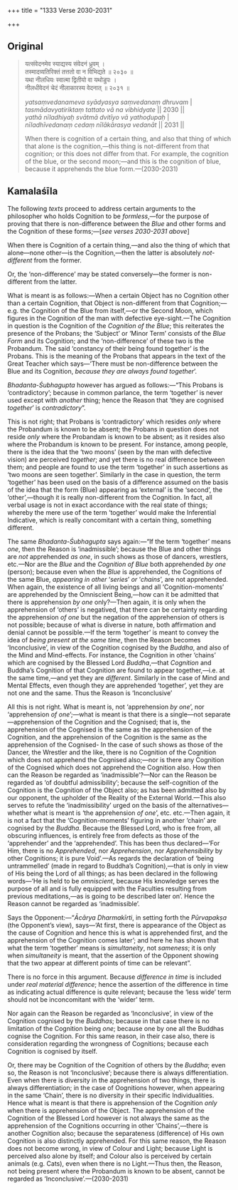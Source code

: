+++
title = "1333 Verse 2030-2031"

+++
## Original 
>
> यत्संवेदनमेव स्याद्यस्य संवेदनं ध्रुवम् ।  
> तस्मादव्यतिरिक्तं तत्ततो वा न विभिद्यते ॥ २०३० ॥  
> यथा नीलधियः स्वात्मा द्वितीयो वा यथोडुपः ।  
> नीलधीवेदनं चेदं नीलाकारस्य वेदनात् ॥ २०३१ ॥ 
>
> *yatsaṃvedanameva syādyasya saṃvedanaṃ dhruvam* \|  
> *tasmādavyatiriktaṃ tattato vā na vibhidyate* \|\| 2030 \|\|  
> *yathā nīladhiyaḥ svātmā dvitīyo vā yathoḍupaḥ* \|  
> *nīladhīvedanaṃ cedaṃ nīlākārasya vedanāt* \|\| 2031 \|\| 
>
> When there is cognition of a certain thing, and also that thing of which that alone is the cognition,—this thing is not-different from that cognition; or this does not differ from that. For example, the cognition of the blue, or the second moon;—and this is the cognition of blue, because it apprehends the blue form.—(2030-2031)



## Kamalaśīla

The following *texts* proceed to address certain arguments to the philosopher who holds Cognition to be *formless*,—for the purpose of proving that there is non-difference between the *Blue* and other forms and the Cognition of these forms;—[*see verses 2030-2031 above*]

When there is Cognition of a certain thing,—and also the thing of which that alone—none other—is the Cognition,—then the latter is absolutely *not-different* from the former.

Or, the ‘non-difference’ may be stated conversely—the former is non-different from the latter.

What is meant is as follows:—When a certain Object has no Cognition other than a certain Cognition, that Object is non-different from that Cognition;—e.g. the Cognition of the Blue from itself,—or the Second Moon, which figures in the Cognition of the man with defective eye-sight.—The Cognition in question is the Cognition of the *Cognition of the Blue*; this reiterates the presence of the Probans; the ‘Subject’ or ‘Minor Term’ consists of the *Blue Form* and its Cognition; and the ‘non-difference’ of these two is the Probandum. The said ‘constancy of their being found together’ is the Probans. This is the meaning of the Probans that appears in the text of the Great Teacher which says—‘There must be non-difference between the Blue and its Cognition, *because they are always found together*’.

*Bhadanta-Śubhagupta* however has argued as follows:—“This Probans is ‘contradictory’; because in common parlance, the term ‘together’ is never used except with *another* thing; hence the Reason that ‘they are cognised *together*’ is *contradictory*”.

This is not right; that Probans is ‘contradictory’ which resides *only* where the Probandum is known to be absent; the Probans in question does not reside *only* where the Probandam is known to be absent; as it resides also where the Probandum is known to be present. For instance, among people, there is the idea that the ‘two moons’ (seen by the man with defective vision) are perceived *together*; and yet there is no real difference between them; and people are found to use the term ‘together’ in such assertions as ‘two moons are seen together’. Similarly in the case in question, the term ‘together’ has been used on the basis of a difference assumed on the basis of the idea that the form (Blue) appearing as ‘external’ is the ‘second’, the ‘other’,—though it is really non-different from the Cognition. In fact, all verbal usage is not in exact accordance with the real state of things; whereby the mere use of the term ‘together’ would make the Inferential Indicative, which is really concomitant with a certain thing, something different.

The same *Bhadanta-Śubhagupta* says again:—“If the term ‘together’ means *one*, then the Reason is ‘inadmissible’; because the Blue and other things are *not* apprehended *as one*, in such shows as those of dancers, wrestlers, etc.—Nor are the *Blue* and the *Cognition of Blue* both apprehended *by one* (person); because even when the *Blue* is apprehended, the Cognitions of the same Blue, *appearing in other* ‘*series*’ *or* ‘*chains*’, are not apprehended. When again, the existence of all living beings and all ‘Cognition-moments’ are apprehended by the Omniscient Being,—how can it be admitted that there is apprehension *by one* only?—Then again, it is only when the apprehension of ‘others’ is negatived, that there can be certainty regarding the apprehension *of one* but the negation of the apprehension of others is not possible; because of what is diverse in nature, both affirmation and denial cannot be possible.—If the term ‘together’ is meant to convey the idea of *being present at the same time*, then the Reason becomes ‘Inconclusive’, in view of the Cognition cognised by the *Buddha*, and also of the Mind and Mind-effects. For instance, the Cognition in other ‘chains’ which are cognised by the Blessed Lord *Buddha*,—that *Cognition* and Buddha’s Cognition of that Cognition are found to appear together,—i.e. at the same time,—and yet they are *different*. Similarly in the case of Mind and Mental Effects, even though they are apprehended ‘together’, yet they are not one and the same. Thus the Reason is ‘Inconclusive’

All this is not right. What is meant is, not ‘apprehension *by one*’, nor ‘apprehension *of one*’;—what is meant is that there is a single—not separate—apprehension of the Cognition and the Cognised; that is, the apprehension of the Cognised is the same as the apprehension of the Cognition, and the apprehension of the Cognition is the same as the apprehension of the Cognised- In the case of such shows as those of the Dancer, the Wrestler and the like, there is no Cognition of the Cognition which does not apprehend the Cognised also;—nor is there any Cognition of the Cognised which does not apprehend the Cognition also. How then can the Reason be regarded as ‘inadmissible’?—Nor can the Reason be regarded as ‘of doubtful admissibility’; because the self-cognition of the Cognition is the Cognition of the Object also; as has been admitted also by our opponent, the upholder of the Reality of the External World.—This also serves to refute the ‘inadmissibility’ urged on the basis of the alternatives—whether what is meant is ‘the apprehension *of one*’, etc. etc.—Then again, it is not a fact that the ‘Cognition-moments’ figuring in another ‘chain’ are cognised by the *Buddha*. Because the Blessed Lord, who is free from, all obscuring influences, is entirely free from defects as those of the ‘apprehender’ and the ‘apprehended’. This has been thus declared—‘For Him, there is no *Apprehended*, nor *Apprehension*, nor *Apprehensibility* by other Cognitions; it is pure Void’.—As regards the declaration of ‘being untrammelled’ (made in regard to Buddha’s Cognition),—that is only in view of His being the Lord of all things; as has been declared in the following words—‘He is held to be *omniscient*, because His knowledge serves the purpose of all and is fully equipped with the Faculties resulting from previous meditations,—as is going to be described later on’. Hence the Reason cannot be regarded as ‘inadmissible’.

Says the Opponent:—“*Ācārya Dharmakīrti*, in setting forth the *Pūrvapakṣa* (the Opponent’s view), says—‘At first, there is appearance of the Object as the cause of Cognition and hence this is what is apprehended first, and the apprehension of the Cognition comes later’; and here he has shown that what the term ‘together’ means is *simultaneity*, not *sameness*; it is only when *simultaneity* is meant, that the assertion of the Opponent showing that the two appear at different points of time can be relevant”.

There is no force in this argument. Because *difference in time* is included under *real material difference*; hence the assertion of the difference in time as indicating actual difference is quite relevant; because the ‘less wide’ term should not be inconcomitant with the ‘wider’ term.

Nor again can the Reason be regarded as ‘Inconclusive’, in view of the Cognition cognised by the *Buddhas*; because in that case there is no limitation of the Cognition being *one*; because one by one all the Buddhas cognise the Cognition. For this same reason, in their case also, there is consideration regarding the wrongness of Cognitions; because each Cognition is cognised by itself.

Or, there may be Cognition of the Cognition of others by the *Buddha*; even so, the Reason is not ‘Inconclusive’; because there is always differentiation. Even when there is diversity in the apprehension of two things, there is always differentiation; in the case of Oognitions however, when appearing in the same ‘Chain’, there is no diversity in their specific Individualities. Hence what is meant is that there is apprehension of the Cognition *only* when there is apprehension of the Object. The apprehension of the Cognition of the Blessed Lord however is not always the same as the apprehension of the Cognitions occurring in other ‘Chains’,—there is another Cognition also; because the separateness (difference) of His own Cognition is also distinctly apprehended. For this same reason, the Reason does not become wrong, in view of Colour and Light; because Light is perceived also alone by itself; and Colour also is perceived by certain animals (e.g. Cats), even when there is no Light.—Thus then, the Reason, not being present where the Probandum is known to be absent, cannot be regarded as ‘Inconclusive’.—(2030-2031)


